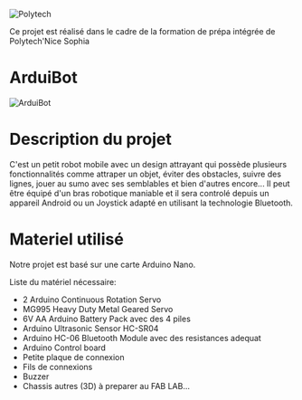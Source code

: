 ![Polytech](http://www.polytechnice.fr/jahia/jsp/jahia/templates/inc/img/polytech_nice-sophia.png)

Ce projet est réalisé dans le cadre de la formation de prépa intégrée de Polytech'Nice Sophia

# ArduiBot

![ArduiBot](https://image.noelshack.com/fichiers/2018/02/5/1515745252-kit-robotique-littlebot-plus.jpg)  



# Description du projet

C'est un petit robot mobile avec un design attrayant qui possède plusieurs fonctionnalités comme attraper un objet, éviter des obstacles, suivre des lignes, jouer au sumo avec ses semblables et bien d'autres encore... Il peut être équipé d'un bras robotique maniable et il sera controlé depuis un appareil Android ou un Joystick adapté en utilisant la technologie Bluetooth.

# Materiel utilisé

Notre projet est basé sur une carte Arduino Nano.

Liste du matériel nécessaire:
- 2 Arduino Continuous Rotation Servo
- MG995 Heavy Duty Metal Geared Servo
- 6V AA Arduino Battery Pack avec des 4 piles
- Arduino Ultrasonic Sensor HC-SR04
- Arduino HC-06 Bluetooth Module avec des resistances adequat
- Arduino Control board
- Petite plaque de connexion
- Fils de connexions
- Buzzer
- Chassis autres (3D) à preparer au FAB LAB...
